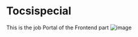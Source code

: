 # Tocsispecial
This is the job Portal of the Frontend part 
![image](https://github.com/user-attachments/assets/0b53cc18-d259-469f-885f-5cb06b4eeb08)
